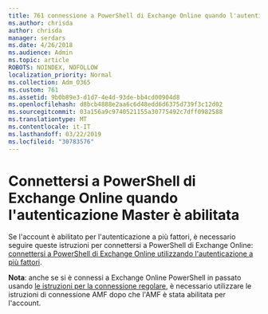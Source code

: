 ```yaml
---
title: 761 connessione a PowerShell di Exchange Online quando l'autenticazione Master è abilitata
ms.author: chrisda
author: chrisda
manager: serdars
ms.date: 4/26/2018
ms.audience: Admin
ms.topic: article
ROBOTS: NOINDEX, NOFOLLOW
localization_priority: Normal
ms.collection: Adm_O365
ms.custom: 761
ms.assetid: 9b0b89e3-d1d7-4e4d-93de-bb4cd00904d8
ms.openlocfilehash: d8bcb4888e2aa6c6d48edd6d6375d739f3c12d02
ms.sourcegitcommit: 03a156a9c9740521155a30775492c7dff0982588
ms.translationtype: MT
ms.contentlocale: it-IT
ms.lasthandoff: 03/22/2019
ms.locfileid: "30783576"
---
```

# <a name="connect-to-exchange-online-powershell-when-mfa-is-enabled"></a>Connettersi a PowerShell di Exchange Online quando l'autenticazione Master è abilitata

Se l'account è abilitato per l'autenticazione a più fattori, è necessario seguire queste istruzioni per connettersi a PowerShell di Exchange Online: [connettersi a PowerShell di Exchange Online utilizzando l'autenticazione a più fattori](https://docs.microsoft.com/powershell/exchange/exchange-online/connect-to-exchange-online-powershell/mfa-connect-to-exchange-online-powershell).
  
 **Nota**: anche se si è connessi a Exchange Online PowerShell in passato usando [le istruzioni per la connessione regolare](https://docs.microsoft.com/powershell/exchange/exchange-online/connect-to-exchange-online-powershell/connect-to-exchange-online-powershell), è necessario utilizzare le istruzioni di connessione AMF dopo che l'AMF è stata abilitata per l'account.
  

